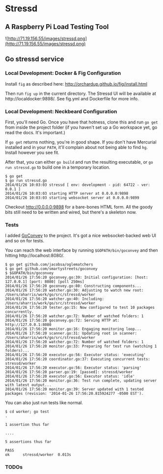 # Stressd
## A Raspberry Pi Load Testing Tool

![http://71.19.156.55/images/stressd.png](http://71.19.156.55/images/stressd.png)

## Go stressd service

### Local Development: Docker & Fig Configuration

Install `fig` as described here: http://orchardup.github.io/fig/install.html

Then run `fig up` in the current directory. The Stressd UI will be available at http://localdocker:9898/. See fig.yml and Dockerfile for more info.


### Local Development: Neckbeard Configuration

First, you'll need Go. Once you have that hotness, clone this and run `go get` from inside the project folder (if you haven't set up a Go workspace yet, go read the docs. It's important.)

If `go get` returns nothing, you're in good shape. If you don't have Mercurial installed and in your `PATH`, it'll complain about not being able to find `hg`. Install however you see fit.

After that, you can either `go build` and run the resulting executable, or `go run stressd.go` to build one in a temporary location.

```shell
$ go get
$ go run stressd.go
2014/01/26 10:03:03 stressd [ env: development - pid: 64722 - ver: 0.0.1 ]
2014/01/26 10:03:03 starting HTTP server at 0.0.0.0:9898
2014/01/26 10:03:03 starting websocket server at 0.0.0.0:9899
```

Checkout http://0.0.0.0:9898 for a bare-bones HTML form. All the goody bits still need to be written and wired, but there's a skeleton now.

### Tests

I added [GoConvey](http://smartystreets.github.io/goconvey/) to the project. It's got a nice websocket-backed web UI and so on for tests.

You can reach the web interface by running `$GOPATH/bin/goconvey` and then hitting http://localhost:8080/.

```shell
$ go get github.com/jacobsa/oglematchers
$ go get github.com/smartystreets/goconvey
$ $GOPATH/bin/goconvey
2014/01/26 17:56:20 goconvey.go:39: Initial configuration: [host: 127.0.0.1] [port: 8080] [poll 250ms]
2014/01/26 17:56:20 goconvey.go:80: Constructing components...
2014/01/26 17:56:20 watcher.go:30: Adjusting to watch new root: /Users/aharris/work/go/src/stressd/worker
2014/01/26 17:56:20 watcher.go:40: Including: /Users/aharris/work/go/src/stressd/worker
2014/01/26 17:56:20 tester.go:15: Now configured to test 10 packages concurrently.
2014/01/26 17:56:20 watcher.go:72: Number of watched folders: 1
2014/01/26 17:56:20 goconvey.go:72: Serving HTTP at: http://127.0.0.1:8080
2014/01/26 17:56:20 monitor.go:16: Engaging monitoring loop...
2014/01/26 17:56:20 scanner.go:31: Updating root in scanner: /Users/aharris/work/go/src/stressd/worker
2014/01/26 17:56:20 watcher.go:72: Number of watched folders: 1
2014/01/26 17:56:20 monitor.go:33: Preparing for test run (watching 1 folders)...
2014/01/26 17:56:20 executor.go:56: Executor status: 'executing'
2014/01/26 17:56:20 coordinator.go:37: Executing concurrent tests: stressd/worker
2014/01/26 17:56:20 executor.go:56: Executor status: 'parsing'
2014/01/26 17:56:20 parser.go:19: [passed]: stressd/worker
2014/01/26 17:56:20 executor.go:56: Executor status: 'idle'
2014/01/26 17:56:20 monitor.go:36: Test run complete, updating server with latest output...
2014/01/26 17:56:20 monitor.go:39: Server updated with 1 tested packages (revision: '2014-01-26 17:56:20.815924277 -0500 EST').
```

You can also just run tests like normal.

```shell
$ cd worker; go test
.

1 assertion thus far

....

5 assertions thus far

PASS
ok      stressd/worker  0.013s
```

### TODOs
